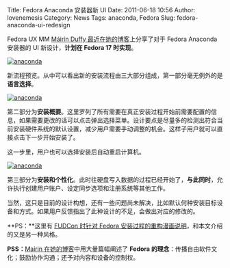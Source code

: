Title: Fedora Anaconda 安装器新 UI
Date: 2011-06-18 10:56
Author: lovenemesis
Category: News
Tags: anaconda, Fedora
Slug: fedora-anaconda-ui-redesign

Fedora UX MM [Máirín Duffy
最近在她的博客](http://mairin.wordpress.com/2011/06/16/making-fedora-easier-to-use-the-installer-ux-redesign/)上分享了对于
Fedora Anaconda 安装器的 UI 新设计，**计划在 Fedora 17 时实现**。

[![anaconda](http://linuxtoy.org/img/2011/06/anaconda-2hub-overview.png "anaconda-2hub-overview")](http://linuxtoy.org/img/2011/06/anaconda-2hub-overview.png)

新流程预览。从中可以看出新的安装流程由三大部分组成，第一部分毫无例外的是**语言选择**。

[![anaconda](http://linuxtoy.org/img/2011/06/hub1.png "hub1")](http://linuxtoy.org/img/2011/06/hub1.png)

第二部分为**安装概要**。这里罗列了所有需要在真正安装过程开始前需要配置的信息，如果需要更改的话可以点击弹出选择菜单。设计要点是尽量多的检测出符合当前安装硬件系统的默认设置，减少用户需要手动调整的机会。这样子用户就可以直接点击下一步开始安装了。

这一步里，用户也可以选择安装后自动重启计算机。

[![anaconda](http://linuxtoy.org/img/2011/06/hub2.png "hub2")](http://linuxtoy.org/img/2011/06/hub2.png)

第三部分为**安装和个性化**。此时往硬盘写入数据的过程已经开始了，**与此同时**，允许执行创建用户账户、设定同步选项和注册系统等其他工作。

当然，这只是目前的设计构想，还有一些问题尚未解决，比如默认何种安装目标设备和方式。如果用户反馈指出了此种设计的不足，会做出对应的修改的。

**PS：**这里有 [FUDCon 时针对 Fedora
安装过程的重构漫画说明](http://duffy.fedorapeople.org/app%20design/anaconda/comic/anaconda-comic_1.png)，和本文介绍的又是另一种风格。

**PSS：**[Mairin
在她的博客](http://mairin.wordpress.com/2011/06/16/making-fedora-easier-to-use-the-installer-ux-redesign/)中用大量篇幅阐述了
**Fedora
的理念**：传播自由软件文化；鼓励协作沟通；还予对内容和设备的控制权。

